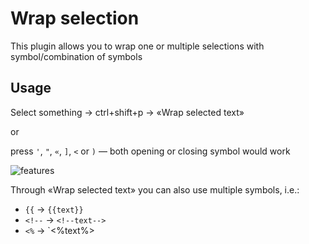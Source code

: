 # Wrap selection

This plugin allows you to wrap one or multiple selections with symbol/combination of symbols

## Usage

Select something → ctrl+shift+p → «Wrap selected text»

or

press `'`, `"`, `«`, `]`, `<` or `)` — both opening or closing symbol would work

![features](https://github.com/gko/wrap/raw/master/features.gif)

Through «Wrap selected text» you can also use multiple symbols, i.e.:
 - `{{` → `{{text}}`
 - `<!--` → `<!--text-->`
 - `<%` → `<%text%>

